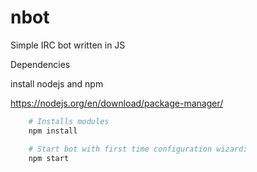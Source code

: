 # nbot
Simple IRC bot written in JS

Dependencies

install nodejs and npm

https://nodejs.org/en/download/package-manager/

``` bash
    # Installs modules
    npm install

    # Start bot with first time configuration wizard:
    npm start

```
